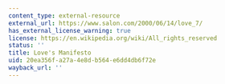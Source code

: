 ```yaml
---
content_type: external-resource
external_url: https://www.salon.com/2000/06/14/love_7/
has_external_license_warning: true
license: https://en.wikipedia.org/wiki/All_rights_reserved
status: ''
title: Love's Manifesto
uid: 20ea356f-a27a-4e8d-b564-e6dd4db6f72e
wayback_url: ''
---
```

